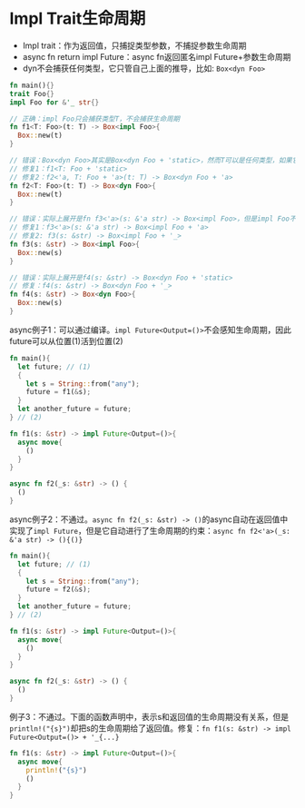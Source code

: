 # Impl Trait生命周期

- Impl trait：作为返回值，只捕捉类型参数，不捕捉参数生命周期
- async fn return impl Future：async fn返回匿名impl Future+参数生命周期
- dyn不会捕获任何类型，它只管自己上面的推导，比如: `Box<dyn Foo>`

```rust
fn main(){}
trait Foo{}
impl Foo for &'_ str{}

// 正确：impl Foo只会捕获类型T，不会捕获生命周期
fn f1<T: Foo>(t: T) -> Box<impl Foo>{
  Box::new(t)
}

// 错误：Box<dyn Foo>其实是Box<dyn Foo + 'static>，然而T可以是任何类型，如果它是引用的话，则生命周期就不够'static长
// 修复1：f1<T: Foo + 'static>
// 修复2：f2<'a, T: Foo + 'a>(t: T) -> Box<dyn Foo + 'a>
fn f2<T: Foo>(t: T) -> Box<dyn Foo>{
  Box::new(t)
}

// 错误：实际上展开是fn f3<'a>(s: &'a str) -> Box<impl Foo>，但是impl Foo不会捕获生命周期，不知道生命周期的长短
// 修复1：f3<'a>(s: &'a str) -> Box<impl Foo + 'a>
// 修复2: f3(s: &str) -> Box<impl Foo + '_>
fn f3(s: &str) -> Box<impl Foo>{
  Box::new(s)
}

// 错误：实际上展开是f4(s: &str) -> Box<dyn Foo + 'static>
// 修复：f4(s: &str) -> Box<dyn Foo + '_>
fn f4(s: &str) -> Box<dyn Foo>{
  Box::new(s)
}
```

async例子1：可以通过编译。`impl Future<Output=()>`不会感知生命周期，因此future可以从位置(1)活到位置(2)

```rust
fn main(){
  let future; // (1)
  {
    let s = String::from("any");
    future = f1(&s);
  }
  let another_future = future; 
} // (2)

fn f1(s: &str) -> impl Future<Output=()>{
  async move{
    ()
  }
}

async fn f2(_s: &str) -> () {
  ()
}
```

async例子2：不通过。`async fn f2(_s: &str) -> ()`的async自动在返回值中实现了`impl Future`，但是它自动进行了生命周期的约束：`async fn f2<'a>(_s: &'a str) -> (){()}`

```rust
fn main(){
  let future; // (1)
  {
    let s = String::from("any");
    future = f2(&s);
  }
  let another_future = future; 
} // (2)

fn f1(s: &str) -> impl Future<Output=()>{
  async move{
    ()
  }
}

async fn f2(_s: &str) -> () {
  ()
}
```

例子3：不通过。下面的函数声明中，表示s和返回值的生命周期没有关系，但是`println!("{s}")`却把s的生命周期给了返回值。修复：`fn f1(s: &str) -> impl Future<Output=()> + '_{...}`

```rust
fn f1(s: &str) -> impl Future<Output=()>{
  async move{
    println!("{s}")
    ()
  }
}
```











